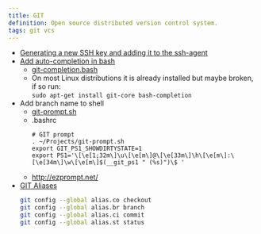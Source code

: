 ```yaml
---
title: GIT
definition: Open source distributed version control system.
tags: git vcs
---
```


- [Generating a new SSH key and adding it to the ssh-agent](https://help.github.com/en/articles/generating-a-new-ssh-key-and-adding-it-to-the-ssh-agent)
- [Add auto-completion in bash](https://git-scm.com/book/en/v2/Appendix-A:-Git-in-Other-Environments-Git-in-Bash)
  - [git-completion.bash](https://github.com/git/git/blob/master/contrib/completion/git-completion.bash)
  - On most Linux distributions it is already installed but maybe broken, if so run:  
    `sudo apt-get install git-core bash-completion`
- Add branch name to shell
  - [git-prompt.sh](https://github.com/git/git/blob/master/contrib/completion/git-prompt.sh)
  - .bashrc
    ```
    # GIT prompt
    . ~/Projects/git-prompt.sh
    export GIT_PS1_SHOWDIRTYSTATE=1
    export PS1='\[\e[1;32m\]\u\[\e[m\]@\[\e[33m\]\h\[\e[m\]:\[\e[34m\]\w\[\e[m\]$(__git_ps1 " (%s)")\$ '
    ```
  - http://ezprompt.net/
- [GIT Aliases](https://git-scm.com/book/en/v2/Git-Basics-Git-Aliases)
  ```bash
  git config --global alias.co checkout
  git config --global alias.br branch
  git config --global alias.ci commit
  git config --global alias.st status
  ```
